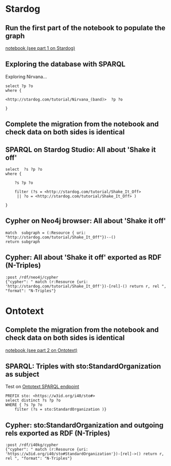 # Stardog
## Run the first part of the notebook to populate the graph
[notebook (see part 1 on Stardog)](../Easy_full_graph_migration_from_triple_stores.ipynb)
## Exploring the database with SPARQL

Exploring Nirvana...

```
select ?p ?o 
where {

<http://stardog.com/tutorial/Nirvana_(band)>  ?p ?o 

}
```

## Complete the migration from the notebook and check data on both sides is identical

## SPARQL on Stardog Studio: All about 'Shake it off'

```
select  ?s ?p ?o 
where {
    
    ?s ?p ?o 
    
    filter (?s = <http://stardog.com/tutorial/Shake_It_Off>
     || ?o = <http://stardog.com/tutorial/Shake_It_Off> )

}
```

## Cypher on Neo4j browser: All about 'Shake it off'

```
match  subgraph = (:Resource { uri: "http://stardog.com/tutorial/Shake_It_Off"})--()
return subgraph
```

## Cypher: All about 'Shake it off' exported as RDF (N-Triples)

```
:post /rdf/neo4j/cypher
{"cypher": " match (r:Resource {uri: 'http://stardog.com/tutorial/Shake_It_Off'})-[rel]-() return r, rel ", "format": "N-Triples"}
```

# Ontotext

## Complete the migration from the notebook and check data on both sides is identical
[notebook (see part 2 on Ontotext)](../Easy_full_graph_migration_from_triple_stores.ipynb)

## SPARQL: Triples with sto:StandardOrganization as subject
Test on [Ontotext SPARQL endpoint](https://i40kg.ontotext.com/graphdb/sparql)
```
PREFIX sto: <https://w3id.org/i40/sto#>
select distinct ?s ?p ?o 
WHERE { ?s ?p ?o 
    filter (?s = sto:StandardOrganization )}
```

## Cypher: sto:StandardOrganization and outgoing rels exported as RDF (N-Triples)
```
:post /rdf/i40kg/cypher
{"cypher": " match (r:Resource {uri: 'https://w3id.org/i40/sto#StandardOrganization'})-[rel]->() return r, rel ", "format": "N-Triples"}
```
